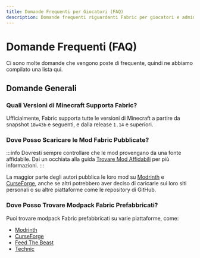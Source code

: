 ```yaml
---
title: Domande Frequenti per Giocatori (FAQ)
description: Domande frequenti riguardanti Fabric per giocatori e admin di server.
---
```


# Domande Frequenti (FAQ)

Ci sono molte domande che vengono poste di frequente, quindi ne abbiamo compilato una lista qui.

## Domande Generali

### Quali Versioni di Minecraft Supporta Fabric?

Ufficialmente, Fabric supporta tutte le versioni di Minecraft a partire da snapshot `18w43b` e seguenti, e dalla release `1.14` e superiori.

### Dove Posso Scaricare le Mod Fabric Pubblicate?

:::info
Dovresti sempre controllare che le mod provengano da una fonte affidabile. Dai un occhiata alla guida [Trovare Mod Affidabili](./finding-mods.md) per più informazioni.
:::

La maggior parte degli autori pubblica le loro mod su [Modrinth](https://modrinth.com/mods?g=categories:%27fabric%27) e [CurseForge](https://www.curseforge.com/minecraft/search?class=mc-mods\&gameVersionTypeId=4), anche se altri potrebbero aver deciso di caricarle sui loro siti personali o su altre piattaforme come le repository di GitHub.

### Dove Posso Trovare Modpack Fabric Prefabbricati?

Puoi trovare modpack Fabric prefabbricati su varie piattaforme, come:

- [Modrinth](https://modrinth.com/modpacks?g=categories:%27fabric%27)
- [CurseForge](https://www.curseforge.com/minecraft/search?class=modpacks\&gameVersionTypeId=4)
- [Feed The Beast](https://www.feed-the-beast.com/ftb-app)
- [Technic](https://www.technicpack.net/modpacks)

